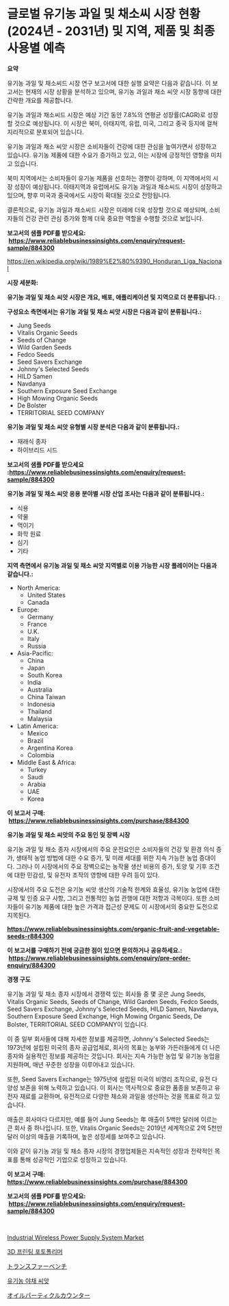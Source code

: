 <p><h1>글로벌 유기농 과일 및 채소씨 시장 현황 (2024년 - 2031년) 및 지역, 제품 및 최종 사용별 예측</h1></p><p><strong>요약</strong></p>
<p><p>유기농 과일 및 채소씨드 시장 연구 보고서에 대한 실행 요약은 다음과 같습니다. 이 보고서는 현재의 시장 상황을 분석하고 있으며, 유기농 과일과 채소 씨앗 시장 동향에 대한 간략한 개요를 제공합니다. </p><p>유기농 과일과 채소씨드 시장은 예상 기간 동안 7.8%의 연평균 성장률(CAGR)로 성장할 것으로 예상됩니다. 이 시장은 북미, 아태지역, 유럽, 미국, 그리고 중국 등지에 걸쳐 지리적으로 분포되어 있습니다. </p><p>유기농 과일과 채소 씨앗 시장은 소비자들이 건강에 대한 관심을 높여가면서 성장하고 있습니다. 유기농 제품에 대한 수요가 증가하고 있고, 이는 시장에 긍정적인 영향을 미치고 있습니다. </p><p>북미 지역에서는 소비자들이 유기농 제품을 선호하는 경향이 강하며, 이 지역에서의 시장 성장이 예상됩니다. 아태지역과 유럽에서도 유기농 과일과 채소씨드 시장이 성장하고 있으며, 향후 미국과 중국에서도 시장이 확대될 것으로 전망됩니다. </p><p>결론적으로, 유기농 과일과 채소씨드 시장은 미래에 더욱 성장할 것으로 예상되며, 소비자들의 건강 관련 관심 증가와 함께 더욱 중요한 역할을 수행할 것으로 보입니다.</p></p>
<p><strong>보고서의 샘플 PDF를 받으세요: &nbsp;<a href="https://www.reliablebusinessinsights.com/enquiry/request-sample/884300">https://www.reliablebusinessinsights.com/enquiry/request-sample/884300</a></strong></p>
<p><a href="https://en.wikipedia.org/wiki/1989%E2%80%9390_Honduran_Liga_Nacional">https://en.wikipedia.org/wiki/1989%E2%80%9390_Honduran_Liga_Nacional</a></p>
<p><strong>시장 세분화:</strong></p>
<p><strong> 유기농 과일 및 채소 씨앗 시장은 개요, 배포, 애플리케이션 및 지역으로 더 분류됩니다. :</strong></p>
<p><strong>구성요소 측면에서는 유기농 과일 및 채소 씨앗 시장은 다음과 같이 분류됩니다.:</strong></p>
<p><ul><li>Jung Seeds</li><li>Vitalis Organic Seeds</li><li>Seeds of Change</li><li>Wild Garden Seeds</li><li>Fedco Seeds</li><li>Seed Savers Exchange</li><li>Johnny's Selected Seeds</li><li>HILD Samen</li><li>Navdanya</li><li>Southern Exposure Seed Exchange</li><li>High Mowing Organic Seeds</li><li>De Bolster</li><li>TERRITORIAL SEED COMPANY</li></ul></p>
<p><strong> 유기농 과일 및 채소 씨앗 유형별 시장 분석은 다음과 같이 분류됩니다.:</strong></p>
<p><ul><li>재래식 종자</li><li>하이브리드 시드</li></ul></p>
<p><strong>보고서의 샘플 PDF를 받으세요 :<a href="https://www.reliablebusinessinsights.com/enquiry/request-sample/884300">https://www.reliablebusinessinsights.com/enquiry/request-sample/884300</a></strong></p>
<p><strong> 유기농 과일 및 채소 씨앗 응용 분야별 시장 산업 조사는 다음과 같이 분류됩니다.:</strong></p>
<p><ul><li>식용</li><li>약물</li><li>먹이기</li><li>화학 원료</li><li>심기</li><li>기타</li></ul></p>
<p><strong>지역 측면에서 유기농 과일 및 채소 씨앗 지역별로 이용 가능한 시장 플레이어는 다음과 같습니다.:</strong></p>
<p><ul>
    <li>
        North America:
        <ul>
            <li>United States</li>
            <li>Canada</li>
        </ul>
    </li>
    <li>
        Europe:
        <ul>
            <li>Germany</li>
            <li>France</li>
            <li>U.K.</li>
            <li>Italy</li>
            <li>Russia</li>
        </ul>
    </li>
    <li>
        Asia-Pacific:
        <ul>
            <li>China</li>
            <li>Japan</li>
            <li>South Korea</li>
            <li>India</li>
            <li>Australia</li>
            <li>China Taiwan</li>
            <li>Indonesia</li>
            <li>Thailand</li>
            <li>Malaysia</li>
        </ul>
    </li>
    <li>
        Latin America:
        <ul>
            <li>Mexico</li>
            <li>Brazil</li>
            <li>Argentina Korea</li>
            <li>Colombia</li>
        </ul>
    </li>
    <li>
        Middle East & Africa:
        <ul>
            <li>Turkey</li>
            <li>Saudi</li>
            <li>Arabia</li>
            <li>UAE</li>
            <li>Korea</li>
        </ul>
    </li>
    </ul></p>
<p><strong>이 보고서 구매: &nbsp;<a href="https://www.reliablebusinessinsights.com/purchase/884300">https://www.reliablebusinessinsights.com/purchase/884300</a></strong></p>
<p><strong>유기농 과일 및 채소 씨앗의 주요 동인 및 장벽 시장</strong></p>
<p><p>유기농 과일 및 채소 종자 시장에서의 주요 운전요인은 소비자들의 건강 및 환경 의식 증가, 생태적 농업 방법에 대한 수요 증가, 및 미래 세대를 위한 지속 가능한 농업 증대이다. 그러나 이 시장에서의 주요 장벽으로는 농작물 생산 비용의 증가, 토양 및 기후 조건에 대한 민감성, 및 유전자 조작의 영향에 대한 우려 등이 있다.</p><p>시장에서의 주요 도전은 유기농 씨앗 생산의 기술적 한계와 효율성, 유기농 농업에 대한 규제 및 인증 요구 사항, 그리고 전통적인 농업 관행에 대한 저항과 극복이다. 또한 소비자들이 유기농 제품에 대한 높은 가격과 접근성 문제도 이 시장에서의 중요한 도전으로 지목된다.</p></p>
<p><strong><a href="https://www.reliablebusinessinsights.com/organic-fruit-and-vegetable-seeds-r884300">https://www.reliablebusinessinsights.com/organic-fruit-and-vegetable-seeds-r884300</a></strong></p>
<p><strong>이 보고서를 구매하기 전에 궁금한 점이 있으면 문의하거나 공유하세요.: &nbsp;<a href="https://www.reliablebusinessinsights.com/enquiry/pre-order-enquiry/884300">https://www.reliablebusinessinsights.com/enquiry/pre-order-enquiry/884300</a></strong></p>
<p><strong>경쟁 구도</strong></p>
<p><p>유기농 과일 및 채소 종자 시장에서 경쟁력 있는 회사들 중 몇 곳은 Jung Seeds, Vitalis Organic Seeds, Seeds of Change, Wild Garden Seeds, Fedco Seeds, Seed Savers Exchange, Johnny's Selected Seeds, HILD Samen, Navdanya, Southern Exposure Seed Exchange, High Mowing Organic Seeds, De Bolster, TERRITORIAL SEED COMPANY이 있습니다.</p><p>이 중 일부 회사들에 대해 자세한 정보를 제공하면, Johnny's Selected Seeds는 1973년에 설립된 미국의 종자 공급업체로, 회사의 목표는 농부와 가든러들에게 더 나은 종자와 실용적인 정보를 제공하는 것입니다. 회사는 지속 가능한 농업 및 유기농 농업을 지원하며, 매년 꾸준한 성장을 이루어내고 있습니다.</p><p>또한, Seed Savers Exchange는 1975년에 설립된 미국의 비영리 조직으로, 유전 다양성 보존을 위해 노력하고 있습니다. 이 회사는 역사적으로 중요한 품종을 보존하고 유전자 재료를 교환하며, 유전적으로 다양한 채소와 과일을 생산하는 것을 목표로 하고 있습니다.</p><p>매출은 회사마다 다르지만, 예를 들어 Jung Seeds는 年 매출이 5백만 달러에 이르는 큰 회사 중 하나입니다. 또한, Vitalis Organic Seeds는 2019년 세계적으로 2억 5천만 달러 이상의 매출을 기록하며, 높은 성장세를 보여주고 있습니다.</p><p>이와 같이 유기농 과일 및 채소 종자 시장의 경쟁업체들은 지속적인 성장과 전략적인 목표를 통해 성공적인 기업으로 성장하고 있습니다.</p></p>
<p><strong>이 보고서 구매: &nbsp; <a href="https://www.reliablebusinessinsights.com/purchase/884300">https://www.reliablebusinessinsights.com/purchase/884300</a></strong></p>
<p><strong>보고서의 샘플 PDF를 받으세요: &nbsp;<a href="https://www.reliablebusinessinsights.com/enquiry/request-sample/884300">https://www.reliablebusinessinsights.com/enquiry/request-sample/884300</a></strong><strong></strong></p>
<p>&nbsp;</p>
<p><p><a href="https://github.com/PinkieRau13/Market-Research-Report-List-1/blob/main/industrial-wireless-power-supply-system-market.md">Industrial Wireless Power Supply System Market</a></p><p><a href="https://github.com/shampaakter36/Market-Research-Report-List-1/blob/main/36361401289.md">3D 프린팅 포토폴리머</a></p><p><a href="https://github.com/RandallRunte2023/Market-Research-Report-List-2/blob/main/6221500185946.md">トランスファーベンチ</a></p><p><a href="https://github.com/LuckeyCorbin/Market-Research-Report-List-1/blob/main/88406871290.md">유기농 야채 씨앗</a></p><p><a href="https://github.com/DanykaKilback/Market-Research-Report-List-2/blob/main/2856526185947.md">オイルパーティクルカウンター</a></p></p>